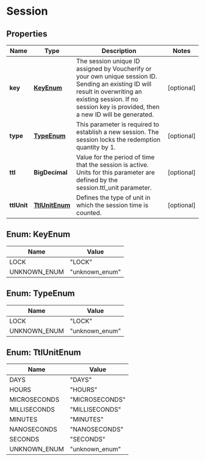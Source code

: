 

# Session


## Properties

| Name | Type | Description | Notes |
|------------ | ------------- | ------------- | -------------|
|**key** | [**KeyEnum**](#KeyEnum) | The session unique ID assigned by Voucherify or your own unique session ID. Sending an existing ID will result in overwriting an existing session. If no session key is provided, then a new ID will be generated. |  [optional] |
|**type** | [**TypeEnum**](#TypeEnum) | This parameter is required to establish a new session. The session locks the redemption quantity by 1. |  [optional] |
|**ttl** | **BigDecimal** | Value for the period of time that the session is active. Units for this parameter are defined by the session.ttl_unit parameter. |  [optional] |
|**ttlUnit** | [**TtlUnitEnum**](#TtlUnitEnum) | Defines the type of unit in which the session time is counted. |  [optional] |



## Enum: KeyEnum

| Name | Value |
|---- | -----|
| LOCK | &quot;LOCK&quot; |
| UNKNOWN_ENUM | &quot;unknown_enum&quot; |



## Enum: TypeEnum

| Name | Value |
|---- | -----|
| LOCK | &quot;LOCK&quot; |
| UNKNOWN_ENUM | &quot;unknown_enum&quot; |



## Enum: TtlUnitEnum

| Name | Value |
|---- | -----|
| DAYS | &quot;DAYS&quot; |
| HOURS | &quot;HOURS&quot; |
| MICROSECONDS | &quot;MICROSECONDS&quot; |
| MILLISECONDS | &quot;MILLISECONDS&quot; |
| MINUTES | &quot;MINUTES&quot; |
| NANOSECONDS | &quot;NANOSECONDS&quot; |
| SECONDS | &quot;SECONDS&quot; |
| UNKNOWN_ENUM | &quot;unknown_enum&quot; |



